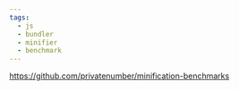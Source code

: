 ```yaml
---
tags:
  - js
  - bundler
  - minifier
  - benchmark
---
```


https://github.com/privatenumber/minification-benchmarks

